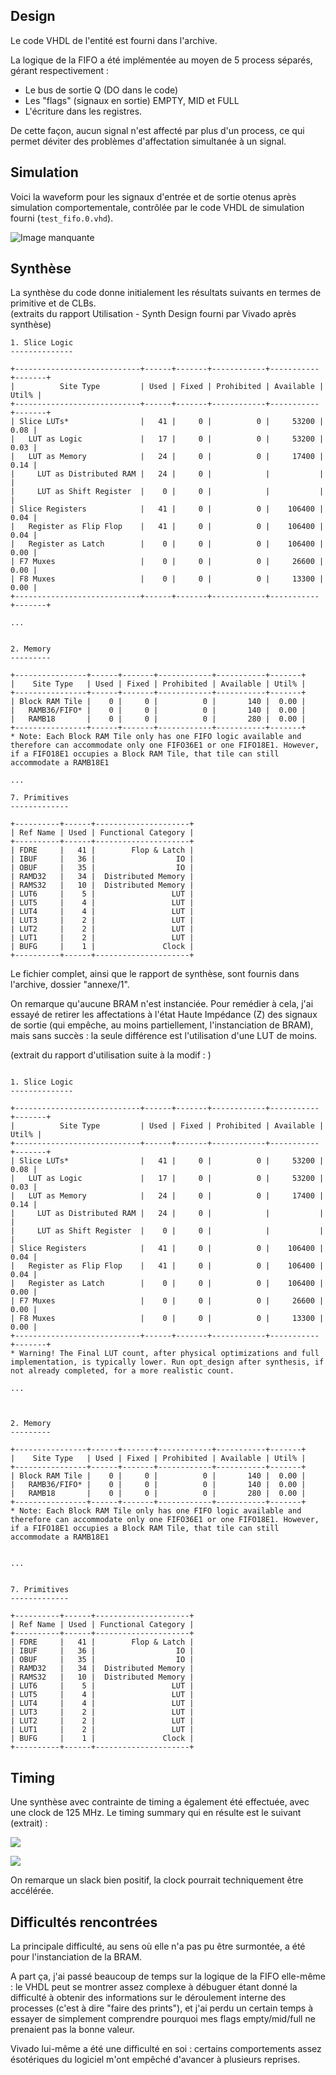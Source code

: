 ## Design
Le code VHDL de l'entité est fourni dans l'archive. 

La logique de la FIFO a été implémentée au moyen de 5 process séparés, gérant respectivement :
- Le bus de sortie Q (DO dans le code)
- Les "flags" (signaux en sortie) EMPTY, MID et FULL
- L'écriture dans les registres.  

De cette façon, aucun signal n'est affecté par plus d'un process, ce qui permet déviter des problèmes d'affectation simultanée à un signal.

## Simulation
Voici la waveform pour les signaux d'entrée et de sortie otenus après simulation comportementale, contrôlée par le code VHDL de simulation fourni (`test_fifo.0.vhd`). 

![Image manquante](img/Screenshot_2023-03-20_18-48-25.png)

## Synthèse
La synthèse du code donne initialement les résultats suivants en termes de primitive et de CLBs.   
(extraits du rapport Utilisation - Synth Design fourni par Vivado après synthèse)
```
1. Slice Logic
--------------

+----------------------------+------+-------+------------+-----------+-------+
|          Site Type         | Used | Fixed | Prohibited | Available | Util% |
+----------------------------+------+-------+------------+-----------+-------+
| Slice LUTs*                |   41 |     0 |          0 |     53200 |  0.08 |
|   LUT as Logic             |   17 |     0 |          0 |     53200 |  0.03 |
|   LUT as Memory            |   24 |     0 |          0 |     17400 |  0.14 |
|     LUT as Distributed RAM |   24 |     0 |            |           |       |
|     LUT as Shift Register  |    0 |     0 |            |           |       |
| Slice Registers            |   41 |     0 |          0 |    106400 |  0.04 |
|   Register as Flip Flop    |   41 |     0 |          0 |    106400 |  0.04 |
|   Register as Latch        |    0 |     0 |          0 |    106400 |  0.00 |
| F7 Muxes                   |    0 |     0 |          0 |     26600 |  0.00 |
| F8 Muxes                   |    0 |     0 |          0 |     13300 |  0.00 |
+----------------------------+------+-------+------------+-----------+-------+

...


2. Memory
---------

+----------------+------+-------+------------+-----------+-------+
|    Site Type   | Used | Fixed | Prohibited | Available | Util% |
+----------------+------+-------+------------+-----------+-------+
| Block RAM Tile |    0 |     0 |          0 |       140 |  0.00 |
|   RAMB36/FIFO* |    0 |     0 |          0 |       140 |  0.00 |
|   RAMB18       |    0 |     0 |          0 |       280 |  0.00 |
+----------------+------+-------+------------+-----------+-------+
* Note: Each Block RAM Tile only has one FIFO logic available and therefore can accommodate only one FIFO36E1 or one FIFO18E1. However, if a FIFO18E1 occupies a Block RAM Tile, that tile can still accommodate a RAMB18E1

...

7. Primitives
-------------

+----------+------+---------------------+
| Ref Name | Used | Functional Category |
+----------+------+---------------------+
| FDRE     |   41 |        Flop & Latch |
| IBUF     |   36 |                  IO |
| OBUF     |   35 |                  IO |
| RAMD32   |   34 |  Distributed Memory |
| RAMS32   |   10 |  Distributed Memory |
| LUT6     |    5 |                 LUT |
| LUT5     |    4 |                 LUT |
| LUT4     |    4 |                 LUT |
| LUT3     |    2 |                 LUT |
| LUT2     |    2 |                 LUT |
| LUT1     |    2 |                 LUT |
| BUFG     |    1 |               Clock |
+----------+------+---------------------+
```

Le fichier complet, ainsi que le rapport de synthèse, sont fournis dans l'archive, dossier "annexe/1".

On remarque qu'aucune BRAM n'est instanciée. Pour remédier à cela, j'ai essayé de retirer les affectations à l'état Haute Impédance (Z) des signaux de sortie (qui empêche, au moins partiellement, l'instanciation de BRAM), mais sans succès  : la seule différence est l'utilisation d'une LUT de moins. 

(extrait du rapport d'utilisation suite à la modif : )  
```

1. Slice Logic
--------------

+----------------------------+------+-------+------------+-----------+-------+
|          Site Type         | Used | Fixed | Prohibited | Available | Util% |
+----------------------------+------+-------+------------+-----------+-------+
| Slice LUTs*                |   41 |     0 |          0 |     53200 |  0.08 |
|   LUT as Logic             |   17 |     0 |          0 |     53200 |  0.03 |
|   LUT as Memory            |   24 |     0 |          0 |     17400 |  0.14 |
|     LUT as Distributed RAM |   24 |     0 |            |           |       |
|     LUT as Shift Register  |    0 |     0 |            |           |       |
| Slice Registers            |   41 |     0 |          0 |    106400 |  0.04 |
|   Register as Flip Flop    |   41 |     0 |          0 |    106400 |  0.04 |
|   Register as Latch        |    0 |     0 |          0 |    106400 |  0.00 |
| F7 Muxes                   |    0 |     0 |          0 |     26600 |  0.00 |
| F8 Muxes                   |    0 |     0 |          0 |     13300 |  0.00 |
+----------------------------+------+-------+------------+-----------+-------+
* Warning! The Final LUT count, after physical optimizations and full implementation, is typically lower. Run opt_design after synthesis, if not already completed, for a more realistic count.

...



2. Memory
---------

+----------------+------+-------+------------+-----------+-------+
|    Site Type   | Used | Fixed | Prohibited | Available | Util% |
+----------------+------+-------+------------+-----------+-------+
| Block RAM Tile |    0 |     0 |          0 |       140 |  0.00 |
|   RAMB36/FIFO* |    0 |     0 |          0 |       140 |  0.00 |
|   RAMB18       |    0 |     0 |          0 |       280 |  0.00 |
+----------------+------+-------+------------+-----------+-------+
* Note: Each Block RAM Tile only has one FIFO logic available and therefore can accommodate only one FIFO36E1 or one FIFO18E1. However, if a FIFO18E1 occupies a Block RAM Tile, that tile can still accommodate a RAMB18E1


...


7. Primitives
-------------

+----------+------+---------------------+
| Ref Name | Used | Functional Category |
+----------+------+---------------------+
| FDRE     |   41 |        Flop & Latch |
| IBUF     |   36 |                  IO |
| OBUF     |   35 |                  IO |
| RAMD32   |   34 |  Distributed Memory |
| RAMS32   |   10 |  Distributed Memory |
| LUT6     |    5 |                 LUT |
| LUT5     |    4 |                 LUT |
| LUT4     |    4 |                 LUT |
| LUT3     |    2 |                 LUT |
| LUT2     |    2 |                 LUT |
| LUT1     |    2 |                 LUT |
| BUFG     |    1 |               Clock |
+----------+------+---------------------+

```


## Timing
Une synthèse avec contrainte de timing a également été effectuée, avec une clock de 125 MHz. Le timing summary qui en résulte est le suivant (extrait) : 

![](img/Screenshot_2023-03-20_19-05-38.png)  

![](img/Screenshot_2023-03-20_19-04-59.png)  

On remarque un slack bien positif, la clock pourrait techniquement être accélérée.

## Difficultés rencontrées  
La principale difficulté, au sens où elle n'a pas pu être surmontée, a été pour l'instanciation de la BRAM.  

A part ça, j'ai passé beaucoup de temps sur la logique de la FIFO elle-même : le VHDL peut se montrer assez complexe à débuguer étant donné la difficulté à obtenir des informations sur le déroulement interne des processes (c'est à dire "faire des prints"), et j'ai perdu un certain temps à essayer de simplement comprendre pourquoi mes flags empty/mid/full ne prenaient pas la bonne valeur. 

Vivado lui-même a été une difficulté en soi : certains comportements assez ésotériques du logiciel m'ont empêché d'avancer à plusieurs reprises. 